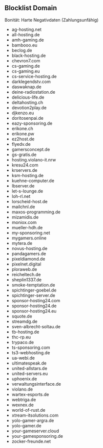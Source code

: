## Blocklist Domain

Bonität: Harte Negativdaten (Zahlungsunfähig)

+ ag-hosting.net
+ all-hosting.de
+ amh-gaming.de
+ bambooo.eu
+ beclog.de
+ black-hosting.de
+ chevron7.com
+ cs-gaming.de
+ cs-gaming.eu
+ cs-service-hosting.de
+ darklegendstv.com
+ daswaknap.de
+ deine-radiostation.de
+ delicious-life.de
+ deltahosting.ch
+ devotion2play.de
+ djkenzo.eu
+ doritosenpai.de
+ eazy-sponsoring.de
+ erikone.ch
+ erikone.pw
+ ez2host.de
+ flyedv.de
+ gamersconcept.de
+ gs-gratis.de
+ hosting.violano-it.nrw
+ kresu24.com
+ krservers.de
+ ksm-hosting.de
+ kuehne-computer.de
+ lbserver.de
+ let-s-lounge.de
+ loh-rl.net
+ lorscheid-host.de
+ mailchnl.de
+ maxos-programming.de
+ mizamidis.de
+ moniox.com
+ mueller-hdh.de
+ my-sponsoring.net
+ mygamers.online
+ mytera.de
+ novus-hosting.de
+ pandagamers.de
+ pixeldiamond.de
+ pixelnet.digital
+ ploraweb.de
+ reicheltech.de
+ sheplin1337.de
+ smoke-temptation.de
+ spichtinger-goebel.de
+ spichtinger-server.de
+ sponsor-hosting24.com
+ sponsor-hosting24.de
+ sponsor-hosting24.eu
+ squote.de
+ streamdg.de
+ sven-albrecht-soltau.de
+ tb-hosting.de
+ thc-rp.eu
+ trypaco.de
+ ts-sponsoring.com
+ ts3-webhosting.de
+ ua-webi.de
+ ultimatespeak.de
+ united-allstars.de
+ united-servers.eu
+ uphoenix.de
+ verwaltungsinterface.de
+ violano.de
+ wartex-esports.de
+ webtriga.de
+ wexnex.de
+ world-of-rust.de
+ xtream-itsolutions.com
+ yolo-gamer-argra.de
+ yolo-gamer.de
+ your-gameserver.cloud
+ your-gamesponsoring.de
+ zocker-freunde.net
